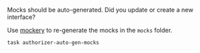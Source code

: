 Mocks should be auto-generated. Did you update or create a new interface?

Use [mockery](https://github.com/vektra/mockery) to re-generate the mocks in the `mocks` folder.

```sh
task authorizer-auto-gen-mocks
```
